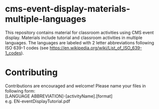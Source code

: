 # cms-event-display-materials-multiple-languages
This repository contains material for classroom activities using CMS event display. Materials include tutorial and classroom activities in multiple languages. The languages are labeled with 2 letter abbreviations following ISO 639-1 codes (see https://en.wikipedia.org/wiki/List_of_ISO_639-1_codes).

# Contributing
Contributions are encouraged and welcome! Please name your files in following form: <br>
[LANGUAGE ABBREVIATION]-[activityName].[format] <br>
e.g. EN-eventDisplayTutorial.pdf

